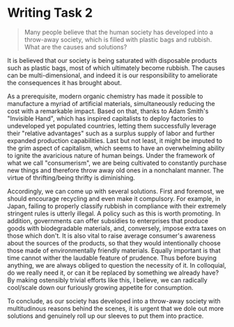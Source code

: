 # Writing Task 2

> Many people believe that the human society has developed into a throw-away society, which is filled with plastic bags and rubbish. What are the causes and solutions?

It is believed that our society is being saturated with disposable products such as plastic bags, most of which ultimately become rubbish. The causes can be multi-dimensional, and indeed it is our responsibility to ameliorate the consequences it has brought about.

As a prerequisite, modern organic chemistry has made it possible to manufacture a myriad of artificial materials, simultaneously reducing the cost with a remarkable impact. Based on that, thanks to Adam Smith's "Invisible Hand", which has inspired capitalists to deploy factories to undeveloped yet populated countries, letting them successfully leverage their "relative advantages" such as a surplus supply of labor and further expanded production capabilities. Last but not least, it might be imputed to the grim aspect of capitalism, which seems to have an overwhelming ability to ignite the avaricious nature of human beings. Under the framework of what we call "consumerism", we are being cultivated to constantly purchase new things and therefore throw away old ones in a nonchalant manner. The virtue of thrifting/being thrifty is diminishing.

Accordingly, we can come up with several solutions. First and foremost, we should encourage recycling and even make it compulsory. For example, in Japan, failing to properly classify rubbish in compliance with their extremely stringent rules is utterly illegal. A policy such as this is worth promoting. In addition, governments can offer subsidies to enterprises that produce goods with biodegradable materials, and, conversely, impose extra taxes on those which don't. It is also vital to raise average consumer's awareness about the sources of the products, so that they would intentionally choose those made of environmentally friendly materials. Equally important is that time cannot wither the laudable feature of prudence. Thus before buying anything, we are always obliged to question the necessity of it. In colloquial, do we really need it, or can it be replaced by something we already have? By making ostensibly trivial efforts like this, I believe, we can radically cool/scale down our furiously growing appetite for consumption.

To conclude, as our society has developed into a throw-away society with multitudinous reasons behind the scenes, it is urgent that we dole out more solutions and genuinely roll up our sleeves to put them into practice.